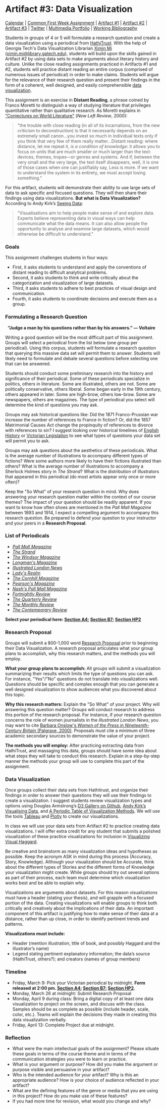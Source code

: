 <link rel="shortcut icon" href="https://kholterhoff.github.io/F17_ENG_1102/favicon.ico" type="image/x-icon">
<link rel="icon" href="https://kholterhoff.github.io/F17_ENG_1102/favicon.ico" type="image/x-icon">

<h1>Artifact #3: Data Visualization</h1>

<a href="https://kholterhoff.github.io/S18_ENG_1102/Victorian_Digital_Humanities">Calendar</a>  |  <a href="https://kholterhoff.github.io/S18_ENG_1102/Common_First_Week_Assignment">Common First Week Assignment</a> | <a href="https://kholterhoff.github.io/S18_ENG_1102/Artifact_1">Artifact #1</a> |  <a href="https://kholterhoff.github.io/S18_ENG_1102/Artifact_2">Artifact #2</a> |  <a href="https://kholterhoff.github.io/S18_ENG_1102/Artifact_3">Artifact #3</a> | <a href="https://kholterhoff.github.io/S18_ENG_1102/Twitter">Twitter</a> | <a href="https://kholterhoff.github.io/S18_ENG_1102/Multimedia_Portfolio">Multimedia Portfolio</a> | <a href="https://kholterhoff.github.io/S18_ENG_1102/Bibliography">Working Bibliography</a>

Students in groups of 4 or 5 will formulate a research question and create a data visualization using a periodical from <a href="https://www.hathitrust.org/">HathiTrust</a>. With the help of Georgia Tech's Data Visualization Librarian <a href="http://libguides.gatech.edu/prf.php?account_id=139382">Ximin Mi</a> (<a href="mailto:ximin.mi@library.gatech.edu">ximin.mi@library.gatech.edu</a>), students will build upon the skills gained in Artifact #2 by using data sets to make arguments about literary history and culture. Unlike the close reading assignments practiced in Artifacts #1 and #2, students will practice distant reading an entire corpus (comprised of numerous issues of periodical) in order to make claims. Students will argue for the relevance of their research question and present their findings in the form of a coherent, well designed, and easily comprehensible <a href="http://libguides.gatech.edu/dataviz/graphs">data visualization</a>.

This assignment is an exercise in **Distant Reading**, a phrase coined by Franco Moretti to distinguish a way of studying literature that privileges quantitative rather than qualitative research. As Moretti explains in <a href="https://newleftreview.org/II/1/franco-moretti-conjectures-on-world-literature">"Conjectures on World Literature"</a> (_New Left Review_, 2000): 

>"the trouble with close reading (in all of its incarnations, from the new criticism to deconstruction) is that it necessarily depends on an extremely small canon...you invest so much in individual texts only if you think that very few of them really matter...Distant reading: where distance, let me repeat it, _is a condition of knowledge_: it allows you to focus on units that are much smaller or much larger than the text: devices, themes, tropes—or genres and systems. And if, between the very small and the very large, the text itself disappears, well, it is one of those cases when one can justifiably say, Less is more. If we want to understand the system in its entirety, we must accept losing something."

For this artifact, students will demonstrate their ability to use large sets of data to ask specific and focused questions. They will then share their findings using data visualizations. **But what is Data Visualization?** According to Andy Kirk’s <a href="http://seeingdata.org/wp-content/uploads/2015/03/what-is-data-visualisation-transcript.pdf">Seeing Data</a>:

>"Visualisations aim to help people make sense of and explore data. Experts believe representing data in visual ways can help communicate what the data means. It can also allow people the opportunity to analyse and examine large datasets, which would otherwise be difficult to understand."


<h3>Goals</h3>

This assignment challenges students in four ways:

* First, it asks students to understand and apply the conventions of distant reading to difficult analytical problems.
* Second, it asks students to think and write critically about the categorization and visualization of large datasets.
* Third, it asks students to adhere to best practices of visual design and communication.
* Fourth, it asks students to coordinate decisions and execute them as a group.


<h3>Formulating a Research Question</h3>

&nbsp;&nbsp;**“Judge a man by his questions rather than by his answers.” ― Voltaire**

Writing a good question will be the most difficult part of this assignment. Groups will select a periodical from the list below (one group per periodical). Using this corpus, students will formulate a research question that querying this massive data set will permit them to answer. Students will likely need to formulate and debate several questions before selecting one that can be answered. 

Students should conduct some preliminary research into the history and significance of their periodical. Some of these periodicals specialize in politics, others in literature. Some are illustrated, others are not. Some are politically conservative, others liberal. Some began early in the 19th century, others appeared in later. Some are high-brow, others low-brow. Some are newspapers, others are magazines. The type of periodical you select will determine the kind of questions you may ask.

Groups may ask historical questions like: Did the 1871 Franco-Prussian war increase the number of references to France in fiction? Or, did the 1857 Matrimonial Causes Act change the propinquity of references to divorce with references to sin? I suggest looking over historical timelines of <a href="http://www.victorianweb.org/history/historytl.html">English History</a> or <a href="http://www.victorianweb.org/history/legistl.html">Victorian Legislation</a> to see what types of questions your data set will permit you to ask. 

Groups may ask questions about the aesthetics of these periodicals. What is the average number of illustrations to accompany different types of fictions? Were some authors more likely to have their fictions illustrated than others? What is the average number of illustrations to accompany a Sherlock Holmes story in _The Strand_? What is the distribution of illustrators that appeared in this periodical (do most artists appear only once or more often)?

Keep the "So What" of your research question in mind. Why does answering your research question matter within the context of our course themes? The impact of your question should be readily apparent. If you want to know how often shoes are mentioned in the _Pall Mall Magazine_ between 1893 and 1914, I expect a compelling argument to accompany this research question. Be prepared to defend your question to your instructor and your peers in a **Research Proposal**. 


<h3>List of Periodicals</h3>

* <a href="https://catalog.hathitrust.org/Record/000600035">_Pall Mall Magazine_</a>
* <a href="https://catalog.hathitrust.org/Record/000642318">_The Strand_</a>
* <a href="https://catalog.hathitrust.org/Record/100615477">_The Windsor Magazine_</a>
* <a href="https://catalog.hathitrust.org/Record/000535554">_Longman's Magazine_</a>
* <a href="https://catalog.hathitrust.org/Record/000520935">_Illustrated London News_</a>
* <a href="https://catalog.hathitrust.org/Record/009368685">_Lady's Realm_</a>
* <a href="https://catalog.hathitrust.org/Record/000522322">_The Cornhill Magazine_</a>
* <a href="https://catalog.hathitrust.org/Record/000495191">_Pearson's Magazine_</a>
* <a href="https://catalog.hathitrust.org/Record/008696269">_Nash's Pall Mall Magazine_</a>
* <a href="https://catalog.hathitrust.org/Record/008882609">_Fortnightly Review_</a>
* <a href="https://catalog.hathitrust.org/Record/000527329">_The Quarterly Review_</a>
* <a href="https://catalog.hathitrust.org/Record/006061853">_The Monthly Review_</a>
* <a href="https://catalog.hathitrust.org/Record/000525129">_The Contemporary Review_</a>

**Select your periodical here: <a href="">Section A4</a>; <a href="">Section B7</a>; <a href="">Section HP2</a>**

<h3>Research Proposal</h3>

Groups will submit a 800-1,000 word <a href="http://www.meaning.ca/archives/archive/art_how_to_write_P_Wong.htm">Research Proposal</a> prior to beginning their Data Visualization. A research proposal articulates what your group plans to accomplish, why this research matters, and the methods you will employ.

**What your group plans to accomplish:** All groups will submit a visualization summarizing their results which limits the type of questions you can ask. For instance, "Yes"/"No" questions do not translate into visualizations well. Questions should be specific and complex enough that you can generate a well designed visualization to show audiences what you discovered about this topic.

**Why this research matters:** Explain the "So What" of your project. Why will answering this question matter? Groups will conduct research to address this portion of the research proposal. For instance, if your research question concerns the role of women journalists in the _Illustrated London News_, you may want to cite <a href="http://www.palgrave.com/us/book/9780333683781">Barbara Onslow's _Women of the Press in Nineteenth-Century Britain_ (Palgrave, 2000)</a>. Proposals must cite a minimum of three academic secondary sources to demonstrate the value of your project.

**The methods you will employ:** After practicing extracting data from HathiTrust, and massaging this data, groups should have some idea about what steps they will take to conduct this research. Explain in a step-by-step manner the methods your group will use to complete this part of the assignment.


<h3>Data Visualization</h3>

Once groups collect their data sets from Hathitrust, and organize their findings in order to answer their questions they will use their findings to create a visualization. I suggest students review visualization types and options using Douglas Armstrong’s <a href="https://github.com/d3/d3/wiki/Gallery">D3 Gallery on Github</a>, <a href="http://www.visualisingdata.com/">Andy Kirk’s Visualising Data</a>, and <a href="http://www.visual-literacy.org/periodic_table/periodic_table.html">A Periodic Table of Visualization Methods</a>. We will use the tools <a href="https://www.tableau.com/">Tableau</a> and <a href="https://plot.ly/">Plotly</a> to create our visualizations.

In class we will use your data sets from Artifact #2 to practice creating data visualizations. I will offer extra credit for any student that submits a polished visualization of these practice visualizations for inclusion in <a href="http://scalar.usc.edu/works/visualizing-visual-haggard/index">Visualizing Visual Haggard</a>.

Be creative and brainstorm as many visualization ideas and hypotheses as possible. Keep the acronym ASK in mind during this process (Accuracy, Story, Knowledge). Although your visualization should be Accurate, think about the different types of Stories and the different forms of Knowledge your visualization might create. While groups should try out several options as part of their process, each team must determine which visualization works best and be able to explain why.

Visualizations are arguments about datasets. For this reason visualizations must have a header (stating your thesis), and will grapple with a focused portion of the data. Creating visualizations will enable groups to think both critically and creatively about the implications of their data. An important component of this artifact is justifying how to make sense of their data at a distance, rather than up close, in order to identify pertinent trends and patterns.


**Visualizations must include:**

* Header (mention illustration, title of book, and possibly Haggard and the illustrator’s name)
* Legend stating pertinent explanatory information; the data’s source (HathiTrust, others?); and creators (names of group members)


<h3>Timeline</h3>

* Friday, March 9: Pick your Victorian periodical by midnight. **Form released at 2:00 pm. <a href="">Section A4</a>; <a href="">Section B7</a>; <a href="">Section HP2</a>.**
* Monday, March 26 at midnight: Submit Research Proposal
* Monday, April 9 during class: Bring a digital copy of at least one data visualization to project on the screen, and discuss with the class. Samples should be as complete as possible (include header, scale, color, etc.). Teams will explain the decisions they made in creating this data visualization verbally.
* Friday, April 13: Complete Project due at midnight.


<h3>Reflection</h3>

* What were the main intellectual goals of the assignment? Please situate these goals in terms of the course theme and in terms of the communication strategies you were to learn or practice.
* What is your argument or purpose? How did you make the argument or purpose visible and persuasive in your artifact?
* Who is the intended audience for your artifact? Why is this an appropriate audience? How is your choice of audience reflected in your artifact?
* What are the defining features of the genre or media that you are using in this project? How do you make use of these features?
* If you had more time for revision, what would you change and why?
